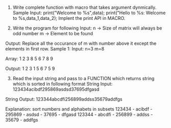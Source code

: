 1. Write complete function with macro that takes argument dynmically.
Sample Input:
        print("Welcome to %s",data);
        print("Hello to %s: Welcome to %s,data_1,data_2);
       Implent the print API in MACRO.

2. Write the program for following
Input:
n -> Size of matrix will always be odd number
m -> Element to be found

Output:
Replace all the occurance of m with number above it  except the elements in first row.
Sample 1:
Input:
n=3
m=8

Array:
1 2 3
8 5 6
7 8 9

Output:
1 2 3
1 5 6
7 5 9

3. Read the input string and pass to a FUNCTION which returns string which is sorted in following format
 String Input:
 123434acibdf295869asdsd37695dfgasd

 String Output:
 123344abcdfi256899addss35679addfgs

 Explanation:
 sort numbers and alphabets in subsets
 123434 - acibdf - 295869 - asdsd - 37695 - dfgasd
 123344 - abcdfi - 256899 - addss - 35679 - addfgs
